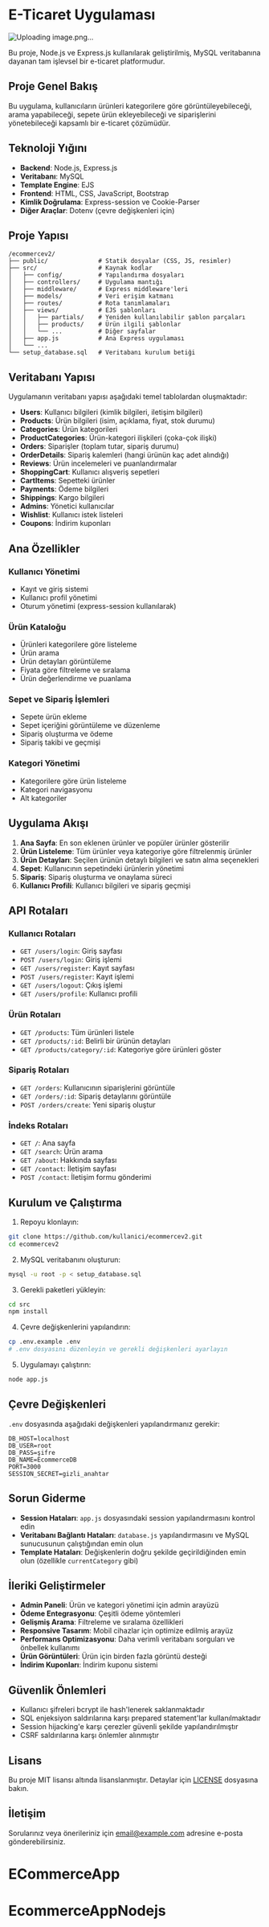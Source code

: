 # E-Ticaret Uygulaması

![Uploading image.png…]()


Bu proje, Node.js ve Express.js kullanılarak geliştirilmiş, MySQL veritabanına dayanan tam işlevsel bir e-ticaret platformudur.

## Proje Genel Bakış

Bu uygulama, kullanıcıların ürünleri kategorilere göre görüntüleyebileceği, arama yapabileceği, sepete ürün ekleyebileceği ve siparişlerini yönetebileceği kapsamlı bir e-ticaret çözümüdür.

## Teknoloji Yığını

- **Backend**: Node.js, Express.js
- **Veritabanı**: MySQL
- **Template Engine**: EJS
- **Frontend**: HTML, CSS, JavaScript, Bootstrap
- **Kimlik Doğrulama**: Express-session ve Cookie-Parser
- **Diğer Araçlar**: Dotenv (çevre değişkenleri için)

## Proje Yapısı

```
/ecommercev2/
├── public/              # Statik dosyalar (CSS, JS, resimler)
├── src/                 # Kaynak kodlar
│   ├── config/          # Yapılandırma dosyaları
│   ├── controllers/     # Uygulama mantığı
│   ├── middleware/      # Express middleware'leri
│   ├── models/          # Veri erişim katmanı
│   ├── routes/          # Rota tanımlamaları
│   ├── views/           # EJS şablonları
│   │   ├── partials/    # Yeniden kullanılabilir şablon parçaları
│   │   ├── products/    # Ürün ilgili şablonlar
│   │   └── ...          # Diğer sayfalar
│   ├── app.js           # Ana Express uygulaması
│   └── ...
└── setup_database.sql   # Veritabanı kurulum betiği
```

## Veritabanı Yapısı

Uygulamanın veritabanı yapısı aşağıdaki temel tablolardan oluşmaktadır:

- **Users**: Kullanıcı bilgileri (kimlik bilgileri, iletişim bilgileri)
- **Products**: Ürün bilgileri (isim, açıklama, fiyat, stok durumu)
- **Categories**: Ürün kategorileri
- **ProductCategories**: Ürün-kategori ilişkileri (çoka-çok ilişki)
- **Orders**: Siparişler (toplam tutar, sipariş durumu)
- **OrderDetails**: Sipariş kalemleri (hangi ürünün kaç adet alındığı)
- **Reviews**: Ürün incelemeleri ve puanlandırmalar
- **ShoppingCart**: Kullanıcı alışveriş sepetleri
- **CartItems**: Sepetteki ürünler
- **Payments**: Ödeme bilgileri
- **Shippings**: Kargo bilgileri
- **Admins**: Yönetici kullanıcılar
- **Wishlist**: Kullanıcı istek listeleri
- **Coupons**: İndirim kuponları

## Ana Özellikler

### Kullanıcı Yönetimi
- Kayıt ve giriş sistemi
- Kullanıcı profil yönetimi
- Oturum yönetimi (express-session kullanılarak)

### Ürün Kataloğu
- Ürünleri kategorilere göre listeleme
- Ürün arama
- Ürün detayları görüntüleme
- Fiyata göre filtreleme ve sıralama
- Ürün değerlendirme ve puanlama

### Sepet ve Sipariş İşlemleri
- Sepete ürün ekleme
- Sepet içeriğini görüntüleme ve düzenleme
- Sipariş oluşturma ve ödeme
- Sipariş takibi ve geçmişi

### Kategori Yönetimi
- Kategorilere göre ürün listeleme
- Kategori navigasyonu
- Alt kategoriler

## Uygulama Akışı

1. **Ana Sayfa**: En son eklenen ürünler ve popüler ürünler gösterilir
2. **Ürün Listeleme**: Tüm ürünler veya kategoriye göre filtrelenmiş ürünler
3. **Ürün Detayları**: Seçilen ürünün detaylı bilgileri ve satın alma seçenekleri
4. **Sepet**: Kullanıcının sepetindeki ürünlerin yönetimi
5. **Sipariş**: Sipariş oluşturma ve onaylama süreci
6. **Kullanıcı Profili**: Kullanıcı bilgileri ve sipariş geçmişi

## API Rotaları

### Kullanıcı Rotaları
- `GET /users/login`: Giriş sayfası
- `POST /users/login`: Giriş işlemi
- `GET /users/register`: Kayıt sayfası
- `POST /users/register`: Kayıt işlemi
- `GET /users/logout`: Çıkış işlemi
- `GET /users/profile`: Kullanıcı profili

### Ürün Rotaları
- `GET /products`: Tüm ürünleri listele
- `GET /products/:id`: Belirli bir ürünün detayları
- `GET /products/category/:id`: Kategoriye göre ürünleri göster

### Sipariş Rotaları
- `GET /orders`: Kullanıcının siparişlerini görüntüle
- `GET /orders/:id`: Sipariş detaylarını görüntüle
- `POST /orders/create`: Yeni sipariş oluştur

### İndeks Rotaları
- `GET /`: Ana sayfa
- `GET /search`: Ürün arama
- `GET /about`: Hakkında sayfası
- `GET /contact`: İletişim sayfası
- `POST /contact`: İletişim formu gönderimi

## Kurulum ve Çalıştırma

1. Repoyu klonlayın:
```bash
git clone https://github.com/kullanici/ecommercev2.git
cd ecommercev2
```

2. MySQL veritabanını oluşturun:
```bash
mysql -u root -p < setup_database.sql
```

3. Gerekli paketleri yükleyin:
```bash
cd src
npm install
```

4. Çevre değişkenlerini yapılandırın:
```bash
cp .env.example .env
# .env dosyasını düzenleyin ve gerekli değişkenleri ayarlayın
```

5. Uygulamayı çalıştırın:
```bash
node app.js
```

## Çevre Değişkenleri

`.env` dosyasında aşağıdaki değişkenleri yapılandırmanız gerekir:

```
DB_HOST=localhost
DB_USER=root
DB_PASS=şifre
DB_NAME=EcommerceDB
PORT=3000
SESSION_SECRET=gizli_anahtar
```

## Sorun Giderme

- **Session Hataları**: `app.js` dosyasındaki session yapılandırmasını kontrol edin
- **Veritabanı Bağlantı Hataları**: `database.js` yapılandırmasını ve MySQL sunucusunun çalıştığından emin olun
- **Template Hataları**: Değişkenlerin doğru şekilde geçirildiğinden emin olun (özellikle `currentCategory` gibi)

## İleriki Geliştirmeler

- **Admin Paneli**: Ürün ve kategori yönetimi için admin arayüzü
- **Ödeme Entegrasyonu**: Çeşitli ödeme yöntemleri
- **Gelişmiş Arama**: Filtreleme ve sıralama özellikleri
- **Responsive Tasarım**: Mobil cihazlar için optimize edilmiş arayüz
- **Performans Optimizasyonu**: Daha verimli veritabanı sorguları ve önbellek kullanımı
- **Ürün Görüntüleri**: Ürün için birden fazla görüntü desteği
- **İndirim Kuponları**: İndirim kuponu sistemi

## Güvenlik Önlemleri

- Kullanıcı şifreleri bcrypt ile hash'lenerek saklanmaktadır
- SQL enjeksiyon saldırılarına karşı prepared statement'lar kullanılmaktadır
- Session hijacking'e karşı çerezler güvenli şekilde yapılandırılmıştır
- CSRF saldırılarına karşı önlemler alınmıştır

## Lisans

Bu proje MIT lisansı altında lisanslanmıştır. Detaylar için [LICENSE](LICENSE) dosyasına bakın.

## İletişim

Sorularınız veya önerileriniz için [email@example.com](mailto:email@example.com) adresine e-posta gönderebilirsiniz.
# ECommerceApp
# EcommerceAppNodejs
